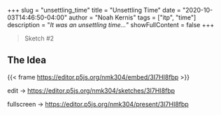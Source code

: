 +++
slug = "unsettling_time"
title = "Unsettling Time"
date = "2020-10-03T14:46:50-04:00"
author = "Noah Kernis"
tags = ["itp", "time"]
description = "*It was an unsettling time...*"
showFullContent = false
+++

<!-- {{< figure src="img/..." alt="..." caption="[ ... ]" >}} -->

> Sketch #2

## The Idea

{{< frame https://editor.p5js.org/nmk304/embed/3I7HI8fbp >}}

edit -> https://editor.p5js.org/nmk304/sketches/3I7HI8fbp

fullscreen -> https://editor.p5js.org/nmk304/present/3I7HI8fbp
